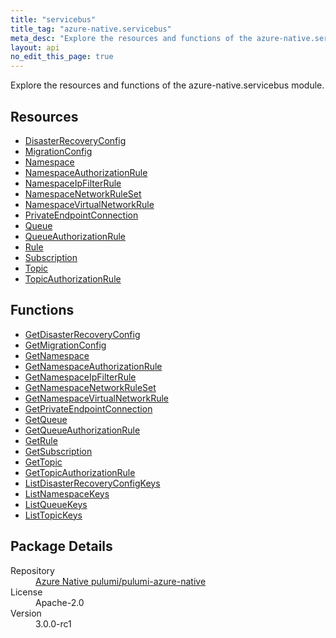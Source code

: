 ```yaml
---
title: "servicebus"
title_tag: "azure-native.servicebus"
meta_desc: "Explore the resources and functions of the azure-native.servicebus module."
layout: api
no_edit_this_page: true
---
```


<!-- WARNING: this file was generated by Pulumi Docs Generator. -->
<!-- Do not edit by hand unless you're certain you know what you are doing! -->

Explore the resources and functions of the azure-native.servicebus module.

<h2 id="resources">Resources</h2>
<ul class="api">
    <li><a href="disasterrecoveryconfig/" title="DisasterRecoveryConfig">DisasterRecoveryConfig</a></li>
    <li><a href="migrationconfig/" title="MigrationConfig">MigrationConfig</a></li>
    <li><a href="namespace/" title="Namespace">Namespace</a></li>
    <li><a href="namespaceauthorizationrule/" title="NamespaceAuthorizationRule">NamespaceAuthorizationRule</a></li>
    <li><a href="namespaceipfilterrule/" title="NamespaceIpFilterRule">NamespaceIpFilterRule</a></li>
    <li><a href="namespacenetworkruleset/" title="NamespaceNetworkRuleSet">NamespaceNetworkRuleSet</a></li>
    <li><a href="namespacevirtualnetworkrule/" title="NamespaceVirtualNetworkRule">NamespaceVirtualNetworkRule</a></li>
    <li><a href="privateendpointconnection/" title="PrivateEndpointConnection">PrivateEndpointConnection</a></li>
    <li><a href="queue/" title="Queue">Queue</a></li>
    <li><a href="queueauthorizationrule/" title="QueueAuthorizationRule">QueueAuthorizationRule</a></li>
    <li><a href="rule/" title="Rule">Rule</a></li>
    <li><a href="subscription/" title="Subscription">Subscription</a></li>
    <li><a href="topic/" title="Topic">Topic</a></li>
    <li><a href="topicauthorizationrule/" title="TopicAuthorizationRule">TopicAuthorizationRule</a></li>
</ul>

<h2 id="functions">Functions</h2>
<ul class="api">
    <li><a href="getdisasterrecoveryconfig/" title="GetDisasterRecoveryConfig">GetDisasterRecoveryConfig</a></li>
    <li><a href="getmigrationconfig/" title="GetMigrationConfig">GetMigrationConfig</a></li>
    <li><a href="getnamespace/" title="GetNamespace">GetNamespace</a></li>
    <li><a href="getnamespaceauthorizationrule/" title="GetNamespaceAuthorizationRule">GetNamespaceAuthorizationRule</a></li>
    <li><a href="getnamespaceipfilterrule/" title="GetNamespaceIpFilterRule">GetNamespaceIpFilterRule</a></li>
    <li><a href="getnamespacenetworkruleset/" title="GetNamespaceNetworkRuleSet">GetNamespaceNetworkRuleSet</a></li>
    <li><a href="getnamespacevirtualnetworkrule/" title="GetNamespaceVirtualNetworkRule">GetNamespaceVirtualNetworkRule</a></li>
    <li><a href="getprivateendpointconnection/" title="GetPrivateEndpointConnection">GetPrivateEndpointConnection</a></li>
    <li><a href="getqueue/" title="GetQueue">GetQueue</a></li>
    <li><a href="getqueueauthorizationrule/" title="GetQueueAuthorizationRule">GetQueueAuthorizationRule</a></li>
    <li><a href="getrule/" title="GetRule">GetRule</a></li>
    <li><a href="getsubscription/" title="GetSubscription">GetSubscription</a></li>
    <li><a href="gettopic/" title="GetTopic">GetTopic</a></li>
    <li><a href="gettopicauthorizationrule/" title="GetTopicAuthorizationRule">GetTopicAuthorizationRule</a></li>
    <li><a href="listdisasterrecoveryconfigkeys/" title="ListDisasterRecoveryConfigKeys">ListDisasterRecoveryConfigKeys</a></li>
    <li><a href="listnamespacekeys/" title="ListNamespaceKeys">ListNamespaceKeys</a></li>
    <li><a href="listqueuekeys/" title="ListQueueKeys">ListQueueKeys</a></li>
    <li><a href="listtopickeys/" title="ListTopicKeys">ListTopicKeys</a></li>
</ul>

<h2 id="package-details">Package Details</h2>
<dl class="package-details">
	<dt>Repository</dt>
	<dd><a href="https://github.com/pulumi/pulumi-azure-native">Azure Native pulumi/pulumi-azure-native</a></dd>
	<dt>License</dt>
	<dd>Apache-2.0</dd>
	<dt>Version</dt>
	<dd>3.0.0-rc1</dd>
</dl>

